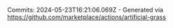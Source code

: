 Commits: 2024-05-23T16:21:06.069Z - Generated via https://github.com/marketplace/actions/artificial-grass
<br>
